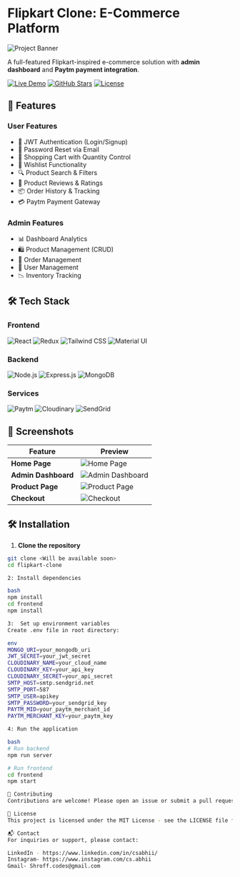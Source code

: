 # Flipkart Clone: E-Commerce Platform

![Project Banner](https://user-images.githubusercontent.com/64949957/153995268-0cb769b9-e0ee-48ea-83c1-09b881df4101.PNG)

A full-featured Flipkart-inspired e-commerce solution with **admin dashboard** and **Paytm payment integration**.

[![Live Demo](https://img.shields.io/badge/Demo-Live%20Site-green?style=for-the-badge&logo=vercel)](https://flipkartweb-mern.vercel.app)
[![GitHub Stars](https://img.shields.io/github/stars/yourusername/flipkart-clone?style=for-the-badge)](https://github.com/yourusername/flipkart-clone/stargazers)
[![License](https://img.shields.io/badge/License-MIT-blue?style=for-the-badge)](LICENSE)

## 🚀 Features

### User Features
- 🔐 JWT Authentication (Login/Signup)
- 📧 Password Reset via Email
- 🛒 Shopping Cart with Quantity Control
- 💝 Wishlist Functionality
- 🔍 Product Search & Filters
- 🌟 Product Reviews & Ratings
- 📦 Order History & Tracking
- 💳 Paytm Payment Gateway

### Admin Features
- 📊 Dashboard Analytics
- 🛍️ Product Management (CRUD)
- 📝 Order Management
- 👥 User Management
- 📉 Inventory Tracking

## 🛠 Tech Stack

### Frontend
![React](https://img.shields.io/badge/React-20232A?style=for-the-badge&logo=react&logoColor=61DAFB)
![Redux](https://img.shields.io/badge/Redux-593D88?style=for-the-badge&logo=redux&logoColor=white)
![Tailwind CSS](https://img.shields.io/badge/Tailwind_CSS-38B2AC?style=for-the-badge&logo=tailwind-css&logoColor=white)
![Material UI](https://img.shields.io/badge/Material--UI-0081CB?style=for-the-badge&logo=material-ui&logoColor=white)

### Backend
![Node.js](https://img.shields.io/badge/Node.js-43853D?style=for-the-badge&logo=node.js&logoColor=white)
![Express.js](https://img.shields.io/badge/Express.js-000000?style=for-the-badge&logo=express&logoColor=white)
![MongoDB](https://img.shields.io/badge/MongoDB-4EA94B?style=for-the-badge&logo=mongodb&logoColor=white)

### Services
![Paytm](https://img.shields.io/badge/Paytm-002970?style=for-the-badge&logo=paytm&logoColor=00BAF2)
![Cloudinary](https://img.shields.io/badge/Cloudinary-3448C5?style=for-the-badge&logo=cloudinary&logoColor=white)
![SendGrid](https://img.shields.io/badge/SendGrid-249FEF?style=for-the-badge&logo=sendgrid&logoColor=white)

## 📸 Screenshots

| Feature | Preview |
|---------|---------|
| **Home Page** | ![Home Page](https://user-images.githubusercontent.com/64949957/153995383-367cbcc0-cce5-4523-a999-b8d92e44d6ab.jpg) |
| **Admin Dashboard** | ![Admin Dashboard](https://user-images.githubusercontent.com/64949957/153995268-0cb769b9-e0ee-48ea-83c1-09b881df4101.PNG) |
| **Product Page** | ![Product Page](https://user-images.githubusercontent.com/64949957/153996560-bd631f30-46f0-4248-83b3-d8ce44a8f9e4.PNG) |
| **Checkout** | ![Checkout](https://user-images.githubusercontent.com/64949957/153996577-57b1a82d-064a-49dc-9055-e2bceb854ab2.PNG) |

## 🛠 Installation

1. **Clone the repository**
```bash
git clone <Will be available soon>
cd flipkart-clone

2: Install dependencies

bash
npm install
cd frontend
npm install

3:  Set up environment variables
Create .env file in root directory:

env
MONGO_URI=your_mongodb_uri
JWT_SECRET=your_jwt_secret
CLOUDINARY_NAME=your_cloud_name
CLOUDINARY_KEY=your_api_key
CLOUDINARY_SECRET=your_api_secret
SMTP_HOST=smtp.sendgrid.net
SMTP_PORT=587
SMTP_USER=apikey
SMTP_PASSWORD=your_sendgrid_key
PAYTM_MID=your_paytm_merchant_id
PAYTM_MERCHANT_KEY=your_paytm_key

4: Run the application

bash
# Run backend
npm run server

# Run frontend
cd frontend
npm start

🤝 Contributing
Contributions are welcome! Please open an issue or submit a pull request.

📄 License
This project is licensed under the MIT License - see the LICENSE file for details.

📬 Contact
For inquiries or support, please contact:

LinkedIn - https://www.linkedin.com/in/csabhii/
Instagram- https://www.instagram.com/cs.abhii
Gmail- Shroff.codes@gmail.com